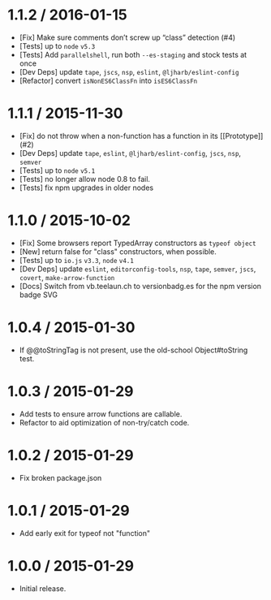 1.1.2 / 2016-01-15
=================
  * [Fix] Make sure comments don’t screw up “class” detection (#4)
  * [Tests] up to `node` `v5.3`
  * [Tests] Add `parallelshell`, run both `--es-staging` and stock tests at once
  * [Dev Deps] update `tape`, `jscs`, `nsp`, `eslint`, `@ljharb/eslint-config`
  * [Refactor] convert `isNonES6ClassFn` into `isES6ClassFn`

1.1.1 / 2015-11-30
=================
  * [Fix] do not throw when a non-function has a function in its [[Prototype]] (#2)
  * [Dev Deps] update `tape`, `eslint`, `@ljharb/eslint-config`, `jscs`, `nsp`, `semver`
  * [Tests] up to `node` `v5.1`
  * [Tests] no longer allow node 0.8 to fail.
  * [Tests] fix npm upgrades in older nodes

1.1.0 / 2015-10-02
=================
  * [Fix] Some browsers report TypedArray constructors as `typeof object`
  * [New] return false for "class" constructors, when possible.
  * [Tests] up to `io.js` `v3.3`, `node` `v4.1`
  * [Dev Deps] update `eslint`, `editorconfig-tools`, `nsp`, `tape`, `semver`, `jscs`, `covert`, `make-arrow-function`
  * [Docs] Switch from vb.teelaun.ch to versionbadg.es for the npm version badge SVG

1.0.4 / 2015-01-30
=================
  * If @@toStringTag is not present, use the old-school Object#toString test.

1.0.3 / 2015-01-29
=================
  * Add tests to ensure arrow functions are callable.
  * Refactor to aid optimization of non-try/catch code.

1.0.2 / 2015-01-29
=================
  * Fix broken package.json

1.0.1 / 2015-01-29
=================
  * Add early exit for typeof not "function"

1.0.0 / 2015-01-29
=================
  * Initial release.

